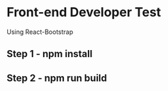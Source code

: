 # Front-end Developer Test

Using React-Bootstrap

## Step 1 - npm install

## Step 2 - npm run build
